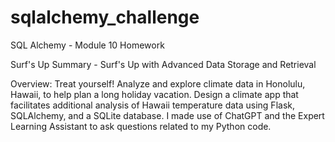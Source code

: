 # sqlalchemy_challenge
SQL Alchemy - Module 10 Homework


Surf's Up
Summary - Surf's Up with Advanced Data Storage and Retrieval

Overview:
Treat yourself! Analyze and explore climate data in Honolulu, Hawaii, to help plan a long holiday vacation. Design a climate app that facilitates additional analysis of Hawaii temperature data using Flask, SQLAlchemy, and a SQLite database. I made use of ChatGPT and the Expert Learning Assistant to ask questions related to my Python code.
